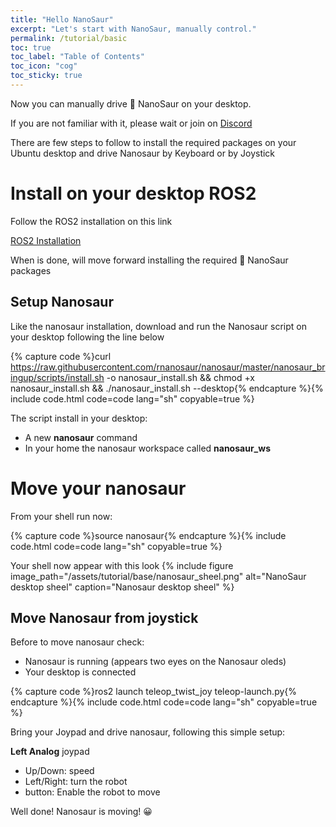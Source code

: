 ```yaml
---
title: "Hello NanoSaur"
excerpt: "Let's start with NanoSaur, manually control."
permalink: /tutorial/basic
toc: true
toc_label: "Table of Contents"
toc_icon: "cog"
toc_sticky: true
---
```


Now you can manually drive 🦕 NanoSaur on your desktop.

If you are not familiar with it, please wait or join on [Discord](https://discord.gg/NSrC52P5mw)

There are few steps to follow to install the required packages on your Ubuntu desktop and drive Nanosaur by Keyboard or by Joystick

# Install on your desktop ROS2

Follow the ROS2 installation on this link

[ROS2 Installation](https://docs.ros.org/en/foxy/Installation.html)

When is done, will move forward installing the required 🦕 NanoSaur packages

## Setup Nanosaur

Like the nanosaur installation, download and run the Nanosaur script on your desktop following the line below

{% capture code %}curl https://raw.githubusercontent.com/rnanosaur/nanosaur/master/nanosaur_bringup/scripts/install.sh -o nanosaur_install.sh && chmod +x nanosaur_install.sh && ./nanosaur_install.sh --desktop{% endcapture %}{% include code.html code=code lang="sh" copyable=true %}

The script install in your desktop:
 * A new **nanosaur** command
 * In your home the nanosaur workspace called **nanosaur_ws**

# Move your nanosaur

From your shell run now:

{% capture code %}source nanosaur{% endcapture %}{% include code.html code=code lang="sh" copyable=true %}

Your shell now appear with this look
{% include figure image_path="/assets/tutorial/base/nanosaur_sheel.png" alt="NanoSaur desktop sheel" caption="Nanosaur desktop sheel" %}

## Move Nanosaur from joystick

Before to move nanosaur check:
 * Nanosaur is running (appears two eyes on the Nanosaur oleds)
 * Your desktop is connected

{% capture code %}ros2 launch teleop_twist_joy teleop-launch.py{% endcapture %}{% include code.html code=code lang="sh" copyable=true %}

Bring your Joypad and drive nanosaur, following this simple setup:

**Left Analog** joypad
 * Up/Down: speed
 * Left/Right: turn the robot
 * button: Enable the robot to move

Well done! Nanosaur is moving! :grinning: